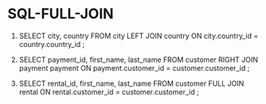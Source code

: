 # SQL-FULL-JOIN
1.	SELECT city, country FROM city
LEFT JOIN country ON city.country_id = country.country_id ;

2.	SELECT payment_id, first_name, last_name FROM customer 
RIGHT JOIN payment payment ON payment.customer_id = customer.customer_id ;

3.	SELECT rental_id, first_name, last_name FROM customer 
FULL JOIN rental ON rental.customer_id = customer.customer_id ;
